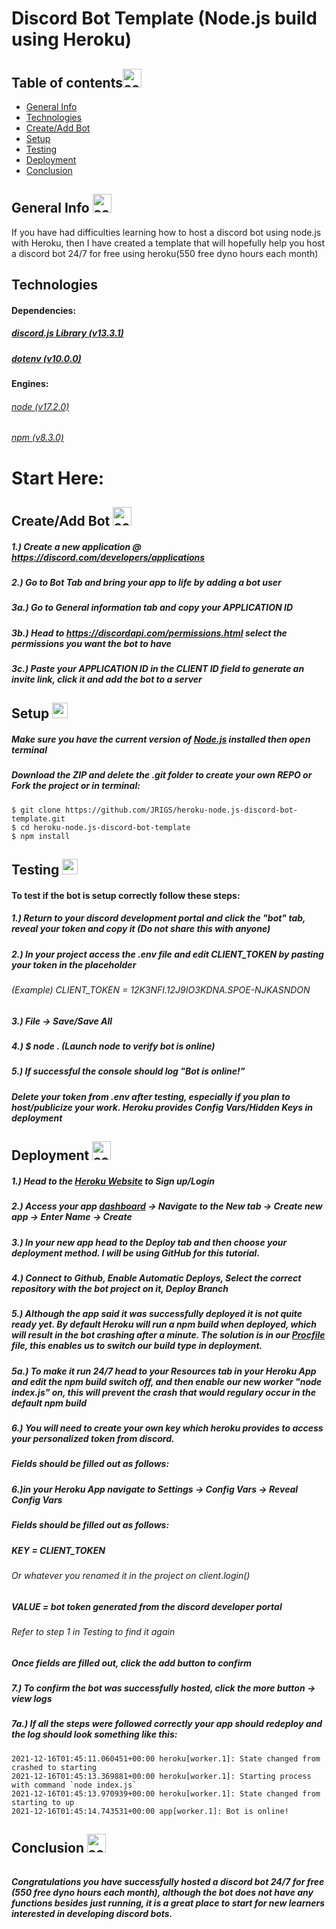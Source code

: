 



##



# **Discord Bot Template (Node.js build using Heroku)**
##

## Table of contents<img src="https://thumbs.dreamstime.com/b/checklist-icon-transparent-isolated-white-background-your-web-mobile-app-design-133862662.jpg" width="30" alt="accessibility text">

* [General Info](#General-Info)
* [Technologies](#Technologies)
* [Create/Add Bot](#Create/Add-Bot)
* [Setup](#Setup)
* [Testing](#Testing)
* [Deployment](#Deployment)
* [Conclusion](#Conclusion)

##

## General Info <img src="https://www.pngitem.com/pimgs/m/542-5427182_pencil-emoji-png-transparent-png.png" width="30" alt="accessibility text">
<p> If you have had difficulties learning how to host a discord bot using node.js with Heroku, then I have created a template that will hopefully help you host a discord bot 24/7 for free using heroku(550 free dyno hours each month)</p> 

##

## Technologies
#### Dependencies:

##### [discord.js Library (v13.3.1)](https://discord.js.org/#/)
##### [dotenv (v10.0.0)](https://www.npmjs.com/package/dotenv)

#### Engines:

###### [node (v17.2.0)](https://nodejs.org/en/about/)
###### [npm (v8.3.0)](https://docs.npmjs.com/)

##

# Start Here:

## Create/Add Bot <img src="https://www.vhv.rs/dpng/d/560-5605966_discord-bot-logo-discord-png-transparent-png.png" width="30" alt="accessibility text">

##### 1.) Create a new application @ https://discord.com/developers/applications
##### 2.) Go to Bot Tab and bring your app to life by adding a bot user
##### 3a.) Go to General information tab and copy your APPLICATION ID
##### 3b.) Head to https://discordapi.com/permissions.html select the permissions you want the bot to have
##### 3c.) Paste your APPLICATION ID in the CLIENT ID field to generate an invite link, click it and add the bot to a server

##

## Setup <img src="https://www.pngfind.com/pngs/m/48-486091_tools-icon-png-free-settings-cogwheels-transparent-png.png" width="25" alt="accessibility text">

##### Make sure you have the current version of [Node.js](https://nodejs.org/en/) installed then open terminal
##### Download the ZIP and delete the .git folder to create your own REPO or Fork the project or in terminal:
```
$ git clone https://github.com/JRIGS/heroku-node.js-discord-bot-template.git
$ cd heroku-node.js-discord-bot-template
$ npm install
```
##

## Testing <img src="https://www.pinclipart.com/picdir/big/534-5348075_transparent-cpr-clipart-testing-icon-png-download.png" width="25" alt="accessibility text">
#### To test if the bot is setup correctly follow these steps:
##### 1.) Return to your discord development portal and click the "bot" tab, reveal your token and copy it (Do not share this with anyone)
##### 2.) In your project access the .env file and edit CLIENT_TOKEN by pasting your token in the placeholder
######  (Example) CLIENT_TOKEN = 12K3NFI.12J9IO3KDNA.SPOE-NJKASNDON
##### 3.) File -> Save/Save All
##### 4.) $ node . (Launch node to verify bot is online)
##### 5.) If successful the console should log "Bot is online!"
##### *Delete your token from .env after testing, especially if you plan to host/publicize your work. Heroku provides Config Vars/Hidden Keys in deployment*

##

## Deployment <img src="https://cdn.icon-icons.com/icons2/1875/PNG/512/deploy_120090.png" width="30" alt="accessibility text">
##### 1.) Head to the [Heroku Website](https://id.heroku.com/login) to Sign up/Login
##### 2.) Access your app [dashboard](https://dashboard.heroku.com/apps) -> Navigate to the New tab -> Create new app -> Enter Name -> Create
##### 3.) In your new app head to the Deploy tab and then choose your deployment method. I will be using GitHub for this tutorial.
##### 4.) Connect to Github, Enable Automatic Deploys, Select the correct repository with the bot project on it, Deploy Branch
##### 5.) Although the app said it was successfully deployed it is not quite ready yet. By default Heroku will run a npm build when deployed, which will result in the bot crashing after a minute. The solution is in our [Procfile](https://devcenter.heroku.com/articles/procfile) file, this enables us to switch our build type in deployment.
##### 5a.) To make it run 24/7 head to your Resources tab in your Heroku App and edit the npm build switch off, and then enable our new worker "node index.js" on, this will prevent the crash that would regulary occur in the default npm build
##### 6.) You will need to create your own key which heroku provides to access your personalized token from discord.
##### Fields should be filled out as follows:
##### 6.)in your Heroku App navigate to Settings -> Config Vars -> Reveal Config Vars
##### Fields should be filled out as follows:
##### KEY = CLIENT_TOKEN
###### Or whatever you renamed it in the project on client.login()
##### VALUE = bot token generated from the discord developer portal
###### Refer to step 1 in Testing to find it again
##### Once fields are filled out, click the add button to confirm
##### 7.) To confirm the bot was successfully hosted, click the more button -> view logs
##### 7a.) If all the steps were followed correctly your app should redeploy and the log should look something like this:
```
2021-12-16T01:45:11.060451+00:00 heroku[worker.1]: State changed from crashed to starting
2021-12-16T01:45:13.369881+00:00 heroku[worker.1]: Starting process with command `node index.js`
2021-12-16T01:45:13.970939+00:00 heroku[worker.1]: State changed from starting to up
2021-12-16T01:45:14.743531+00:00 app[worker.1]: Bot is online! 
```
##

## Conclusion <img src="https://library.kissclipart.com/20191116/ryw/kissclipart-brain-icon-science-icon-29eedbb4529d8f94.png" width="30" alt="accessibility text">
######
##### Congratulations you have successfully hosted a discord bot 24/7 for free (550 free dyno hours each month), although the bot does not have any functions besides just running, it is a great place to start for new learners interested in developing discord bots.
